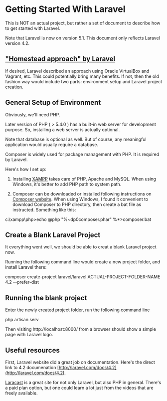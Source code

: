 # Getting Started With Laravel

This is NOT an actual project, but rather a set of document to describe how to get started with Laravel.

Note that Laravel is now on version 5.1. This document only reflects Laravel version 4.2.

## ["Homestead approach" by Laravel](http://laravel.com/docs/4.2/homestead)

If desired, Laravel described an approach using Oracle VirtualBox and Vagrant, etc. This could potentially bring many benefits. If not, then the old fashion way would include two parts: environment setup and Laravel project creation.

## General Setup of Environment

Obviously, we'll need PHP. 

Later version of PHP ( > 5.4.0 ) has a built-in web server for development purpose. So, installing a web server is actually optional. 

Note that database is optional as well. But of course, any meaningful application would usually require a database.

Composer is widely used for package management with PHP. It is required by Laravel.

Here's how I set up:

1. Installing [XAMPP](https://www.apachefriends.org/) takes care of PHP, Apache and MySQL. When using Windows, it's better to add PHP path to system path.

2. Composer can be downloaded or installed following instructions on [Composer website](https://getcomposer.org/doc/00-intro.md). When using Windows, I found it convenient to download Composer to PHP directory, then create a bat file as instructed. Something like this:

c:\xampp\php>echo @php "%~dp0composer.phar" %*>composer.bat

## Create a Blank Laravel Project

It everything went well, we should be able to creat a blank Laravel project now.

Running the following command line would create a new project folder, and install Laravel there:

composer create-project laravel/laravel ACTUAL-PROJECT-FOLDER-NAME 4.2 --prefer-dist

## Running the blank project

Enter the newly created project folder, run the following command line

php artisan serv

Then visiting http://localhost:8000/ from a browser should show a simple page with Laravel logo. 

## Useful resources

First, Laravel website did a great job on documentation. Here's the direct link to 4.2 documenation [http://laravel.com/docs/4.2](http://laravel.com/docs/4.2).

[Laracast](https://laracasts.com/) is a great site for not only Laravel, but also PHP in general. There's a paid plan option, but one could learn a lot just from the videos that are freely available.

 
